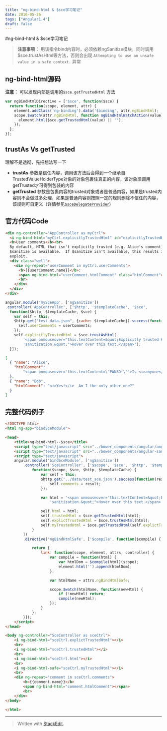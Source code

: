 ```yaml
---
title: "ng-bind-html & $sce学习笔记"
date: 2016-05-26
tags: ["Angular1.4"]
draft: false
---
```

#ng-bind-html & $sce学习笔记

> **注意事项：** 用该指令bind内容时，必须依赖ngSanitize模块，同时调用$sce.trustAsHtml等方法，否则会出现 `Attempting to use an unsafe value in a safe context.` 异常

## ng-bind-html源码
**注意：** 可以发现内部是调用的`$sce.getTrustedHtml` 方法
```js
var ngBindHtmlDirective = ['$sce', function($sce) {
  return function(scope, element, attr) {
    element.addClass('ng-binding').data('$binding', attr.ngBindHtml);
    scope.$watch(attr.ngBindHtml, function ngBindHtmlWatchAction(value) {
      element.html($sce.getTrustedHtml(value) || '');
    });
  };
}];
```

## trustAs Vs getTrusted
理解不是透彻，先把想法写一下

- **trustAs** 参数是信任内容，调用该方法后会得到一个继承自TrustedValueHolderType对象的对象包裹住真正的内容，该对象须调用getTrusted才可得到包装的内容
- **getTrusted** 参数是包裹内容的trusted对象或者是普通内容，如果是trusted内容则不会做过多处理，如果是普通内容则按照一定的规则删除不信任的内容，该规则可自定义（详情参见[`$sceDelegateProvider`](https://docs.angularjs.org/api/ng/provider/$sceDelegateProvider))

## 官方代码Code
```html
<div ng-controller="AppController as myCtrl">
  <i ng-bind-html="myCtrl.explicitlyTrustedHtml" id="explicitlyTrustedHtml"></i><br><br>
  <b>User comments</b><br>
  By default, HTML that isn't explicitly trusted (e.g. Alice's comment) is sanitized when
  $sanitize is available.  If $sanitize isn't available, this results in an error instead of an
  exploit.
  <div class="well">
    <div ng-repeat="userComment in myCtrl.userComments">
      <b>{{userComment.name}}</b>:
      <span ng-bind-html="userComment.htmlComment" class="htmlComment"></span>
      <br>
    </div>
  </div>
</div>
```
```js
angular.module('mySceApp', ['ngSanitize'])
.controller('AppController', ['$http', '$templateCache', '$sce',
  function($http, $templateCache, $sce) {
    var self = this;
    $http.get("test_data.json", {cache: $templateCache}).success(function(userComments) {
      self.userComments = userComments;
    });
    self.explicitlyTrustedHtml = $sce.trustAsHtml(
        '<span onmouseover="this.textContent=&quot;Explicitly trusted HTML bypasses ' +
        'sanitization.&quot;">Hover over this text.</span>');
  }]);
```
```json
[
  { "name": "Alice",
    "htmlComment":
        "<span onmouseover='this.textContent=\"PWN3D!\"'>Is <i>anyone</i> reading this?</span>"
  },
  { "name": "Bob",
    "htmlComment": "<i>Yes!</i>  Am I the only other one?"
  }
]
```

## 完整代码例子
```html
<!DOCTYPE html>
<html ng-app="bindSceModule">

<head>
    <title>ng-bind-html--$sce</title>
    <script type="text/javascript" src="../bower_components/angular/angular.js"></script>
    <script type="text/javascript" src="../bower_components/angular-sanitize/angular-sanitize.min.js"></script>
    <script type="text/javascript">
    angular.module('bindSceModule', ['ngSanitize'])
        .controller('SceController', ['$scope', '$sce', '$http', '$templateCache',
            function($scope, $sce, $http, $templateCache) {
                var self = this;
                $http.get('../data/test_sce.json').success(function(result) {
                    self.comments = result;
                });

                var html = '<span onmouseover="this.textContent=&quot;Explicitly trusted HTML bypasses ' +
                    'sanitization.&quot;">Hover over this text.</span>';

                self.html = html;
                self.trustedHtml = $sce.getTrustedHtml(html);
                self.explictTrustedHtml = $sce.trustAsHtml(html);
                self.myTrustedHtml = $sce.getTrustedHtml(self.explictTrustedHtml);
            }
        ])
        .directive('ngBindHtmlSafe', ['$compile', function($compile) {

            return {
                link: function(scope, element, attrs, controller) {
                    var compile = function(html) {
                        var htmlDom = $compile(html)(scope);
                        element.html('').append(htmlDom);
                    };

                    var htmlName = attrs.ngBindHtmlSafe;

                    scope.$watch(htmlName, function(newHtml) {
                        if (!newHtml) return;
                        compile(newHtml);
                    });
                }
            };
        }]);
    </script>
</head>

<body ng-controller="SceController as sceCtrl">
    <i ng-bind-html="sceCtrl.explictTrustedHtml"></i>
    <br>
    <i ng-bind-html="sceCtrl.trustedHtml"></i>
    <br>
    <i ng-bind-html="sceCtrl.html"></i>
    <br>
    <i ng-bind-html-safe="sceCtrl.myTrustedHtml"></i>
    <br>
    <div ng-repeat="comment in sceCtrl.comments">
        <b>{{comment.name}}</b>
        <span ng-bind-html="comment.htmlComment"></span>
        <br>
    </div>
</body>

</html>

```

------------
> Written with [StackEdit](https://stackedit.io/).